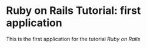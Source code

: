 # Ruby on Rails Tutorial: first application

This is the first application for the tutorial *Ruby on Rails*